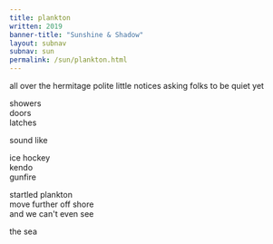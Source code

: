 ```yaml
---
title: plankton
written: 2019
banner-title: "Sunshine & Shadow" 
layout: subnav
subnav: sun
permalink: /sun/plankton.html
---
```


<div class="poem">
all over the hermitage  
polite little notices  
asking folks to be quiet  
yet


showers  
doors  
latches  


sound like


ice hockey  
kendo  
gunfire


startled plankton  
move further off shore  
and we can't even see  


the sea
</div>

